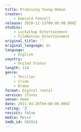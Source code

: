 ```yaml
---
title: Promising Young Woman
creator:
    - Emerald Fennell
release: 2020-12-13T00:00:00.000Z
studios:
    - LuckyChap Entertainment
    - FilmNation Entertainment
original_title: ''
original_language: en
language:
    - English
country:
    - United States
length: 114
genre:
    - Thriller
    - Crime
    - Drama
format: Digital rental
service: iTunes
venue: Home
date: 2021-04-26T04:00:00.000Z
rating: '3'
revisit: false
media: Movie
tmdb_id: 582014
---
```



